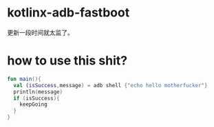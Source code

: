 # kotlinx-adb-fastboot
更新一段时间就太监了。
# how to use this shit?
```kotlin
fun main(){
  val (isSuccess,message) = adb shell {"echo hello motherfucker"}
  println(message)
  if (isSuccess){
    keepGoing
  }
}
  
```
